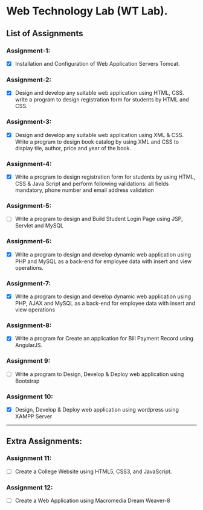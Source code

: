 #  Web Technology Lab (WT Lab).

## List of Assignments

### Assignment-1:
- [x] Installation  and  Configuration  of  Web  Application  Servers  Tomcat.

### Assignment-2: 
- [x] Design  and  develop  any  suitable  web  application  using  HTML,  CSS. 
    write a program to design registration form for students by HTML and CSS.

### Assignment-3: 
- [x] Design  and  develop  any  suitable  web  application  using XML & CSS. Write a program to design book catalog by using XML and CSS to display tile, author, price and year of the book.

### Assignment-4:
- [x] Write a program to design registration form for students by using HTML, CSS & Java Script and perform following validations: all fields mandatory, phone number and email address validation

### Assignment-5:
- [ ] Write a program to design and Build Student Login Page using JSP, Servlet and MySQL

### Assignment-6:
- [x] Write a program to design and develop dynamic web application using PHP and MySQL as a back-end for employee data with insert and view operations.

### Assignment-7:
- [x] Write a program to design and develop dynamic web application using PHP, AJAX and MySQL as a back-end for employee data with insert and view operations

### Assignment-8:
- [x] Write a program for Create an application for Bill Payment Record using AngularJS.

### Assignment 9:
- [ ] Write a program to Design, Develop & Deploy web application using Bootstrap

### Assignment 10:
- [x] Design, Develop & Deploy web application using wordpress using XAMPP Server

---
## Extra Assignments:
### Assignment 11:
- [ ] Create a College Website using HTML5, CSS3, and JavaScript.

### Assignment 12:
- [ ] Create a Web Application using Macromedia Dream Weaver-8
